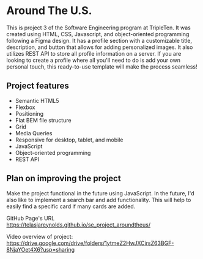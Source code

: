 # Around The U.S.

This is project 3 of the Software Engineering program at TripleTen. It was created using HTML, CSS, Javascript, and object-oriented programming following a Figma design. It has a profile section with a customizable title, description, and button that allows for adding personalized images. It also utilizes REST API to store all profile information on a server. If you are looking to create a profile where all you'll need to do is add your own personal touch, this ready-to-use template will make the process seamless! 

## Project features

- Semantic HTML5
- Flexbox
- Positioning
- Flat BEM file structure
- Grid
- Media Queries
- Responsive for desktop, tablet, and mobile
- JavaScript
- Object-oriented programming
- REST API

## Plan on improving the project

Make the project functional in the future using JavaScript. In the future, I'd also like to implement a search bar and add functionality. This will help to easily find a specific card if many cards are added.

GitHub Page's URL https://telasjareynolds.github.io/se_project_aroundtheus/

Video overview of project: https://drive.google.com/drive/folders/1ytmeZ2HwJXCirsZ63BGF-8NjaYOet4X6?usp=sharing
